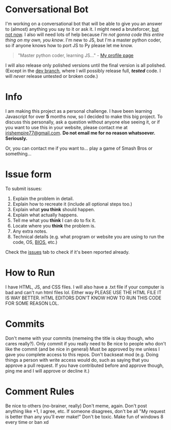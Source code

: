 # Conversational Bot
I'm working on a conversational bot that will be able to give you an answer to (almost) anything you say to it or ask it. I might need a bruteforcer, [but not now](https://github.com/Conversation-Bot/conversation_bot/projects/1#card-16162391). I also will need lots of help because *I'm not gonna code this entire thing on my own, you know*. I'm new to JS, but I'm a master python coder, so if anyone knows how to port JS to Py please let me know.
> "Master python coder, learning JS..." - [My profile page](https://github.com/irishmapping)

I will also release only polished versions until the final version is all polished. (Except in the [dev branch](https://github.com/Conversation-Bot/conversation_bot/tree/dev/conversation%20bot), where I will possibly release full, **_tested_** code. I will _never_ release untested or broken code.)

# Info
I am making this project as a personal challenge. I have been learning Javascript for over **5** months now, so I decided to make this big project. To discuss this personally, ask a question without anyone else seeing it, or if you want to use this in your website, please contact me at irishempire77@gmail.com. **Do not email me for no reason whatsoever. Seriously.**

Or, you can contact me if you want to... play a game of Smash Bros or something...

# Issue form
To submit issues:
1. Explain the problem in detail.
2. Explain how to recreate it (include all optional steps too.)
3. Explain what **you think** should happen.
4. Explain what actually happens.
5. Tell me what you **think** I can do to fix it.
6. Locate where you **think** the problem is.
7. Any extra notes.
8. Technical details (e.g. what program or website you are using to run the code, OS, [BIOS](https://en.wikipedia.org/wiki/BIOS), etc.)

Check the [issues](https://github.com/Conversation-Bot/conversation_bot/issues) tab to check if it's been reported already.

# How to Run
I have HTML, JS, and CSS files. I will also have a .txt file if your computer is bad and can't run html files lol. Either way PLEASE USE THE HTML FILE IT IS WAY BETTER. HTML EDITORS DON'T KNOW HOW TO RUN THIS CODE FOR SOME REASON LOL.

# Commits
Don't meme with your commits (memeing the title is okay though, who cares really?).
Only commit if you really need to
Be nice to people who don't like the commit (and be nice in general)
Must be approved by me unless I gave you complete access to this repos.
Don't backseat mod (e.g. Doing things a person with write access would do, such as saying that you approve a pull request. If you have contributed before and approve though, ping me and I will approve or decline it.)

# Comment Rules
Be nice to others (no-brainer, really)
Don't meme, again.
Don't post anything like +1, I agree, etc.
If someone disagrees, don't be all "My request is better than any you'll ever make!"
Don't be toxic.
Make fun of windows 8 every time or ban xd
